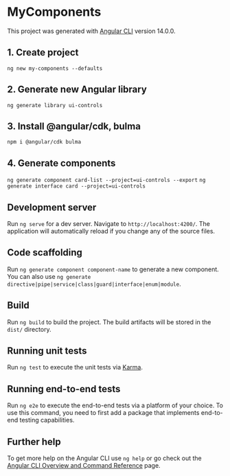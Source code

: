 # MyComponents

This project was generated with [Angular CLI](https://github.com/angular/angular-cli) version 14.0.0.

## 1. Create project
`ng new my-components --defaults`

## 2. Generate new Angular library
`ng generate library ui-controls`

## 3. Install @angular/cdk, bulma
`npm i @angular/cdk bulma`

## 4. Generate components
`ng generate component card-list --project=ui-controls --export`
`ng generate interface card --project=ui-controls`

## Development server

Run `ng serve` for a dev server. Navigate to `http://localhost:4200/`. The application will automatically reload if you change any of the source files.

## Code scaffolding

Run `ng generate component component-name` to generate a new component. You can also use `ng generate directive|pipe|service|class|guard|interface|enum|module`.

## Build

Run `ng build` to build the project. The build artifacts will be stored in the `dist/` directory.

## Running unit tests

Run `ng test` to execute the unit tests via [Karma](https://karma-runner.github.io).

## Running end-to-end tests

Run `ng e2e` to execute the end-to-end tests via a platform of your choice. To use this command, you need to first add a package that implements end-to-end testing capabilities.

## Further help

To get more help on the Angular CLI use `ng help` or go check out the [Angular CLI Overview and Command Reference](https://angular.io/cli) page.
